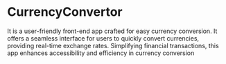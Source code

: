 # CurrencyConvertor

It is a user-friendly front-end app crafted for easy currency conversion. It offers a seamless interface for users to quickly convert currencies, providing real-time exchange rates. Simplifying financial transactions, this app enhances accessibility and efficiency in currency conversion
